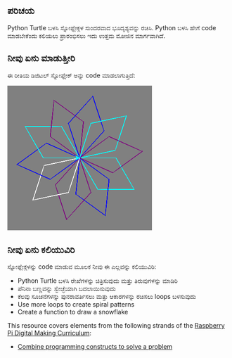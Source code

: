 ## ಪರಿಚಯ

Python Turtle ಬಳಸಿ ಸ್ನೋಫ್ಲೇಕ್ಗಳ ಸುಂದರವಾದ ಭೂದೃಶ್ಯವನ್ನು ರಚಿಸಿ. Python ಬಳಸಿ ಹೇಗೆ code ಮಾಡಬೇಕೆಂದು ಕಲಿಯಲು ಪ್ರಾರಂಭಿಸಲು ಇದು ಉತ್ತಮ ಮೋಜಿನ ಮಾರ್ಗವಾಗಿದೆ.

## ನೀವು ಏನು ಮಾಡುತ್ತೀರಿ

ಈ ರೀತಿಯ ಡಿಜಿಟಲ್ ಸ್ನೋಫ್ಲೇಕ್ ಅನ್ನು code ಮಾಡಲಾಗುತ್ತಿದೆ:

![snowflake](images/makeasnowflake.png)

## ನೀವು ಏನು ಕಲಿಯುವಿರಿ

ಸ್ನೋಫ್ಲೇಕ್ಗಳನ್ನು code ಮಾಡುವ ಮೂಲಕ ನೀವು ಈ ಎಲ್ಲವನ್ನು ಕಲಿಯುವಿರಿ:

- Python Turtle ಬಳಸಿ ರೇಖೆಗಳನ್ನು ಚಿತ್ರಿಸುವುದು ಮತ್ತು ತಿರುವುಗಳನ್ನು ಮಾಡಿರಿ
- ಪೆನಿನಾ ಬಣ್ಣವನ್ನು ಸ್ವೇಚ್ಛೆಯಾಗಿ ಬದಲಾಯಿಸುವುದು
- ಕೆಲವು ಸೂಚನೆಗಳನ್ನು ಪುನರಾವರ್ತಿಸಲು ಮತ್ತು ಆಕಾರಗಳನ್ನು ರಚಿಸಲು loops ಬಳಸುವುದು
- Use more loops to create spiral patterns
- Create a function to draw a snowflake

This resource covers elements from the following strands of the [Raspberry Pi Digital Making Curriculum](https://www.raspberrypi.org/curriculum/):

- [Combine programming constructs to solve a problem](https://www.raspberrypi.org/curriculum/programming/builder)